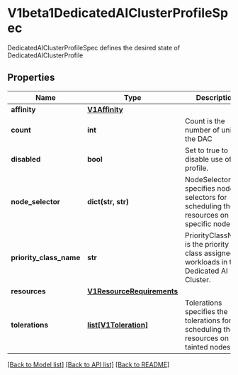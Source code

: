 # V1beta1DedicatedAIClusterProfileSpec

DedicatedAIClusterProfileSpec defines the desired state of DedicatedAIClusterProfile

## Properties

| Name                    | Type                                                                                                                            | Description                                                                                 | Notes                     |
| ----------------------- | ------------------------------------------------------------------------------------------------------------------------------- | ------------------------------------------------------------------------------------------- | ------------------------- |
| **affinity**            | [**V1Affinity**](https://github.com/kubernetes-client/python/blob/master/kubernetes/docs/V1Affinity.md)                         |                                                                                             |
| **count**               | **int**                                                                                                                         | Count is the number of units in the DAC                                                     | [optional] [default to 0] |
| **disabled**            | **bool**                                                                                                                        | Set to true to disable use of this profile.                                                 | [optional]                |
| **node_selector**       | **dict(str, str)**                                                                                                              | NodeSelector specifies node selectors for scheduling the resources on specific nodes.       | [optional]                |
| **priority_class_name** | **str**                                                                                                                         | PriorityClassName is the priority class assigned to workloads in this Dedicated AI Cluster. | [optional]                |
| **resources**           | [**V1ResourceRequirements**](https://github.com/kubernetes-client/python/blob/master/kubernetes/docs/V1ResourceRequirements.md) |                                                                                             |
| **tolerations**         | [**list[V1Toleration]**](https://github.com/kubernetes-client/python/blob/master/kubernetes/docs/V1Toleration.md)               | Tolerations specifies the tolerations for scheduling the resources on tainted nodes.        | [optional]                |

[[Back to Model list]](../README.md#documentation-for-models) [[Back to API list]](../README.md#documentation-for-api-endpoints) [[Back to README]](../README.md)
